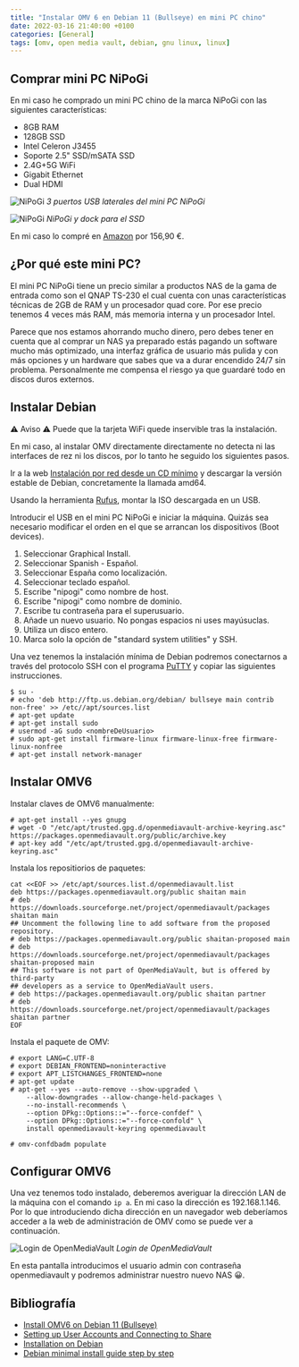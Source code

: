 ```yaml
---
title: "Instalar OMV 6 en Debian 11 (Bullseye) en mini PC chino"
date: 2022-03-16 21:40:00 +0100
categories: [General]
tags: [omv, open media vault, debian, gnu linux, linux]
---
```


## Comprar mini PC NiPoGi

En mi caso he comprado un mini PC chino de la marca NiPoGi con las siguientes características:

- 8GB RAM
- 128GB SSD
- Ιntel Celeron J3455
- Soporte 2.5" SSD/mSATA SSD
- 2.4G+5G WiFi
- Gigabit Ethernet
- Dual HDMI

![NiPoGi](/assets/img/instalar-omv-6-en-mini-pc-chino/nipogi1.jpg)
_3 puertos USB laterales del mini PC NiPoGi_

![NiPoGi](/assets/img/instalar-omv-6-en-mini-pc-chino/nipogi2.jpg)
_NiPoGi y dock para el SSD_


En mi caso lo compré en [Amazon](https://amzn.to/3MSnowd) por 156,90 €.

## ¿Por qué este mini PC?

El mini PC NiPoGi tiene un precio similar a productos NAS de la gama de entrada como son el QNAP TS-230 el cual cuenta con unas características técnicas de 2GB de RAM y un procesador quad core. Por ese precio tenemos 4 veces más RAM, más memoria interna y un procesador Intel.

Parece que nos estamos ahorrando mucho dinero, pero debes tener en cuenta que al comprar un NAS ya preparado estás pagando un software mucho más optimizado, una interfaz gráfica de usuario más pulida y con más opciones y un hardware que sabes que va a durar encendido 24/7 sin problema. Personalmente me compensa el riesgo ya que guardaré todo en discos duros externos.

## Instalar Debian

⚠ Aviso ⚠ Puede que la tarjeta WiFi quede inservible tras la instalación.

En mi caso, al instalar OMV directamente directamente no detecta ni las interfaces de rez ni los discos, por lo tanto he seguido los siguientes pasos.

Ir a la web [Instalación por red desde un CD mínimo](https://www.debian.org/CD/netinst/) y descargar la versión estable de Debian, concretamente la llamada amd64.

Usando la herramienta [Rufus](https://rufus.ie/es/), montar la ISO descargada en un USB.

Introducir el USB en el mini PC NiPoGi e iniciar la máquina. Quizás sea necesario modificar el orden en el que se arrancan los dispositivos (Boot devices).

1. Seleccionar Graphical Install.
1. Seleccionar Spanish - Español.
1. Seleccionar España como localización.
1. Seleccionar teclado español.
1. Escribe "nipogi" como nombre de host.
1. Escribe "nipogi" como nombre de dominio.
1. Escribe tu contraseña para el superusuario.
1. Añade un nuevo usuario. No pongas espacios ni uses mayúsuclas.
1. Utiliza un disco entero.
1. Marca solo la opción de "standard system utilities" y SSH.

Una vez tenemos la instalación mínima de Debian podremos conectarnos a través del protocolo SSH con el programa [PuTTY](https://www.putty.org/) y copiar las siguientes instrucciones.

```console
$ su -
# echo 'deb http://ftp.us.debian.org/debian/ bullseye main contrib non-free' >> /etc//apt/sources.list
# apt-get update
# apt-get install sudo
# usermod -aG sudo <nombreDeUsuario>
# sudo apt-get install firmware-linux firmware-linux-free firmware-linux-nonfree
# apt-get install network-manager
```

## Instalar OMV6

Instalar claves de OMV6 manualmente:

```console
# apt-get install --yes gnupg
# wget -O "/etc/apt/trusted.gpg.d/openmediavault-archive-keyring.asc" https://packages.openmediavault.org/public/archive.key
# apt-key add "/etc/apt/trusted.gpg.d/openmediavault-archive-keyring.asc"
```

Instala los repositiorios de paquetes:

```console
cat <<EOF >> /etc/apt/sources.list.d/openmediavault.list
deb https://packages.openmediavault.org/public shaitan main
# deb https://downloads.sourceforge.net/project/openmediavault/packages shaitan main
## Uncomment the following line to add software from the proposed repository.
# deb https://packages.openmediavault.org/public shaitan-proposed main
# deb https://downloads.sourceforge.net/project/openmediavault/packages shaitan-proposed main
## This software is not part of OpenMediaVault, but is offered by third-party
## developers as a service to OpenMediaVault users.
# deb https://packages.openmediavault.org/public shaitan partner
# deb https://downloads.sourceforge.net/project/openmediavault/packages shaitan partner
EOF
```

Instala el paquete de OMV:

```console
# export LANG=C.UTF-8
# export DEBIAN_FRONTEND=noninteractive
# export APT_LISTCHANGES_FRONTEND=none
# apt-get update
# apt-get --yes --auto-remove --show-upgraded \
    --allow-downgrades --allow-change-held-packages \
    --no-install-recommends \
    --option DPkg::Options::="--force-confdef" \
    --option DPkg::Options::="--force-confold" \
    install openmediavault-keyring openmediavault

# omv-confdbadm populate
```

## Configurar OMV6

Una vez tenemos todo instalado, deberemos averiguar la dirección LAN de la máquina con el comando `ip a`. En mi caso la dirección es 192.168.1.146. Por lo que introduciendo dicha dirección en un navegador web deberíamos acceder a la web de administración de OMV como se puede ver a continuación.

![Login de OpenMediaVault](/assets/img/instalar-omv-6-en-mini-pc-chino/omvLogin.png)
_Login de OpenMediaVault_

En esta pantalla introducimos el usuario admin con contraseña openmediavault y podremos administrar nuestro nuevo NAS 😀.

## Bibliografía

- [Install OMV6 on Debian 11 (Bullseye)](https://forum.openmediavault.org/index.php?thread/39490-install-omv6-on-debian-11-bullseye/)
- [Setting up User Accounts and Connecting to Share](https://ubuntu.com/tutorials/install-and-configure-samba#4-setting-up-user-accounts-and-connecting-to-share)
- [Installation on Debian](https://openmediavault.readthedocs.io/en/5.x/installation/on_debian.html)
- [Debian minimal install guide step by step](https://www.pcsuggest.com/debian-minimal-install-guide/)